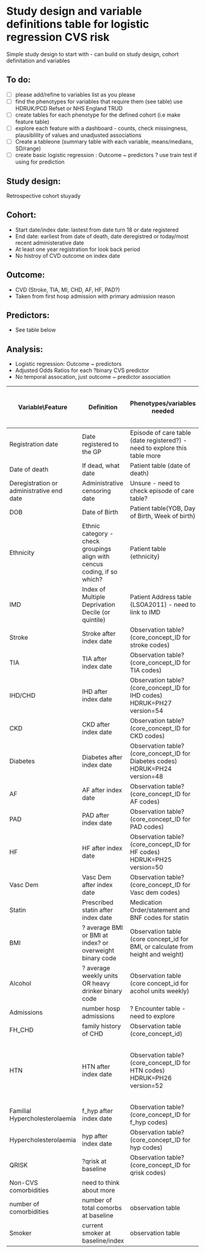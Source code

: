# Study design and variable definitions table for logistic regression CVS risk
Simple study design to start with - can build on study design, cohort definitation and variables

## To do:
- [ ] please add/refine to variables list as you please
- [ ] find the phenotypes for variables that require them (see table) use HDRUK/PCD Refset or NHS England TRUD
- [ ] create tables for each phenotype for the defined cohort (i.e make feature table)
- [ ] explore each feature with a dashboard - counts, check missingness, plausiblility of values and unadjusted associations
- [ ] Create a tableone (summary table with each variable, means/medians, SD/range)
- [ ] create basic logistic regression : Outcome ~ predictors ? use train test if using for prediction

## Study design:
Retrospective cohort stuyady

## Cohort:
- Start date/index date: lastest from date turn 18 or date registered
- End date: earliest from date of death, date deregistred or today/most recent administerative date
- At least one year registration for look back period
- No histroy of CVD outcome on index date

## Outcome:
- CVD (Stroke, TIA, MI, CHD, AF, HF, PAD?)
- Taken from first hosp admission with primary admission reason

## Predictors:
- See table below

## Analysis:
- Logistic regression: Outcome ~ predictors
- Adjusted Odds Ratios for each ?binary CVS predictor
- No temporal assocation, just outcome ~ predictor association



| Variable\Feature | Definition  | Phenotypes/variables needed |Variable type | Phenotype required| Task Status (empty if not started)|
|------------|------------|------------|-----------|-----------|-----------|
| Registration date| Date registered to the GP|Episode of care table (date registered?) - need to explore this table more| Date| |
| Date of death | If dead, what date| Patient table (date of death) | Date| |
| Deregistration or administrative end date | Administrative censoring date| Unsure - need to check episode of care table?| Date| |
| DOB | Date of Birth| Patient table(YOB, Day of Birth, Week of birth)| Date| |
| Ethnicity | Ethnic category - check groupings align with cencus coding, if so which? | Patient table (ethnicity) | Categorical | |
| IMD | Index of Multiple Deprivation Decile (or quintile) | Patient Address table (LSOA2011) - need to link to IMD| Categorical | |
| Stroke | Stroke after index date | Observation table?(core_concept_ID for stroke codes) | Binary (for now)| Y|
|TIA |TIA after index date | Observation table?(core_concept_ID for TIA codes) | Binary (for now)| Y|
| IHD/CHD|IHD after index date | Observation table?(core_concept_ID for IHD codes) HDRUK=PH27 version=54| Binary (for now)|  Y|
| CKD| CKD after index date | Observation table?(core_concept_ID for CKD codes) | Binary (for now)|  Y|
| Diabetes |Diabetes after index date | Observation table?(core_concept_ID for Diabetes codes) HDRUK=PH24 version=48| Binary (for now)|  Y|
| AF | AF after index date | Observation table?(core_concept_ID for AF codes) | Binary (for now)|  Y|
| PAD |PAD after index date | Observation table?(core_concept_ID for PAD codes) | Binary (for now)|  Y|
| HF |HF after index date | Observation table?(core_concept_ID for HF codes) HDRUK=PH25 version=50| Binary (for now)|  Y|
| Vasc Dem | Vasc Dem after index date | Observation table?(core_concept_ID for Vasc dem codes) | Binary (for now)|  Y|
| Statin |Prescribed statin after index date |  Medication Order/statement and BNF codes for statin| Binary (for now)|  Y|
| BMI |  ? average BMI or BMI at index? or overweight binary code | Observation table (core concept_id for BMI, or calculate from height and weight) | ?categorical vs cont| Y|
| Alcohol | ? average weekly units OR heavy drinker binary code | Observation table (core concept_id for acohol units weekly) | ?categorical vs cont vs binary| Y|
| Admissions | number hosp admissions | ? Encounter table - need to explore | cont?| |
| FH_CHD | family history of CHD | Observation table (core_concept_id) | binary| Y|
| HTN |HTN after index date | Observation table?(core_concept_ID for HTN codes) HDRUK=PH26 version=52| Binary (for now)|  Y| Used PCD refsets for HTN to create mini dashboard on snowflake|
| Familial Hypercholesterolaemia | f_hyp after index date | Observation table?(core_concept_ID for f_hyp codes) | Binary (for now)|  Y|
| Hypercholesterolaemia |  hyp after index date | Observation table?(core_concept_ID for hyp codes) | Binary (for now)|  Y|
| QRISK | ?qrisk at baseline | Observation table?(core_concept_ID for qrisk codes) | Binary (for now)|  Y|
| Non-CVS comorbidities | need to think about more|  | |Y|
| number of comorbidities | number of total comorbs at baseline | observation table | cont| Y|
| Smoker| current smoker at baseline/index | observation table | binary| Y|
